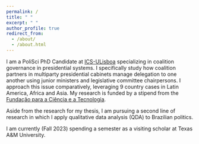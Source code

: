 ```yaml
---
permalink: /
title: " "
excerpt: " "
author_profile: true
redirect_from: 
  - /about/
  - /about.html
---
```


I am a PoliSci PhD Candidate at [ICS-ULisboa](https://www.ics.ulisboa.pt/pessoa/joris-david-alberdingk-thijm) specializing in coalition governance in presidential systems. I specifically study how coalition partners in multiparty presidential cabinets manage delegation to one another using junior ministers and legislative committee chairpersons. I approach this issue comparatively, leveraging 9 country cases in Latin America, Africa and Asia. My research is funded by a stipend from the [Fundação para a Ciência e a Tecnologia](https://www.fct.pt/).

Aside from the research for my thesis, I am pursuing a second line of research in which I apply qualitative data analysis (QDA) to Brazilian politics.

I am currently (Fall 2023) spending a semester as a visiting scholar at Texas A&M University.
